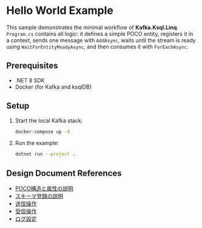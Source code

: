 # Hello World Example

This sample demonstrates the minimal workflow of **Kafka.Ksql.Linq**.
`Program.cs` contains all logic: it defines a simple POCO entity,
registers it in a context, sends one message with `AddAsync`, waits until the
stream is ready using `WaitForEntityReadyAsync`, and then consumes it with
`ForEachAsync`.

## Prerequisites

- .NET 8 SDK
- Docker (for Kafka and ksqlDB)

## Setup

1. Start the local Kafka stack:
   ```bash
   docker-compose up -d
   ```
2. Run the example:
   ```bash
   dotnet run --project .
   ```

## Design Document References

- [POCO構造と属性の説明](../../docs/oss_design_combined.md#3-poco属性ベースdsl設計ルール（fluent-apiの排除方針）)
- [スキーマ登録の説明](../../docs/oss_design_combined.md#4-スキーマ構築と初期化手順onmodelcreating)
- [送信操作](../../docs/oss_design_combined.md#5-プロデュース操作)
- [受信操作](../../docs/oss_design_combined.md#6-コンシューム操作、（リトライ、エラー、dlq、commitの誤解）)
- [ログ設定](../../docs/oss_design_combined.md#8ロギングとクエリ可視化)
